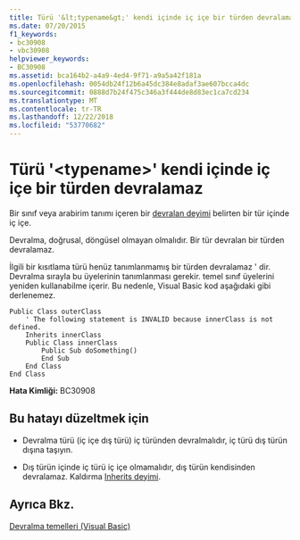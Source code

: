 ```yaml
---
title: Türü '&lt;typename&gt;' kendi içinde iç içe bir türden devralamaz
ms.date: 07/20/2015
f1_keywords:
- bc30908
- vbc30908
helpviewer_keywords:
- BC30908
ms.assetid: bca164b2-a4a9-4ed4-9f71-a9a5a42f181a
ms.openlocfilehash: 0054db24f12b6a45dc384e8adaf3ae607bcca4dc
ms.sourcegitcommit: 0888d7b24f475c346a3f444de8d83ec1ca7cd234
ms.translationtype: MT
ms.contentlocale: tr-TR
ms.lasthandoff: 12/22/2018
ms.locfileid: "53770682"
---
```

# <a name="type-lttypenamegt-cannot-inherit-from-a-type-nested-within-it"></a>Türü '&lt;typename&gt;' kendi içinde iç içe bir türden devralamaz
Bir sınıf veya arabirim tanımı içeren bir [devralan deyimi](../../visual-basic/language-reference/statements/inherits-statement.md) belirten bir tür içinde iç içe.  
  
 Devralma, doğrusal, döngüsel olmayan olmalıdır. Bir tür devralan bir türden devralamaz.  
  
 İlgili bir kısıtlama türü henüz tanımlanmamış bir türden devralamaz ' dir. Devralma sırayla bu üyelerinin tanımlanması gerekir. temel sınıf üyelerini yeniden kullanabilme içerir. Bu nedenle, Visual Basic kod aşağıdaki gibi derlenemez.  
  
```  
Public Class outerClass  
    ' The following statement is INVALID because innerClass is not defined.  
    Inherits innerClass  
    Public Class innerClass  
        Public Sub doSomething()  
        End Sub  
    End Class  
End Class  
```  
  
 **Hata Kimliği:** BC30908  
  
## <a name="to-correct-this-error"></a>Bu hatayı düzeltmek için  
  
-   Devralma türü (iç içe dış türü) iç türünden devralmalıdır, iç türü dış türün dışına taşıyın.  
  
-   Dış türün içinde iç türü iç içe olmamalıdır, dış türün kendisinden devralamaz. Kaldırma [Inherits deyimi](../../visual-basic/language-reference/statements/inherits-statement.md).  
  
## <a name="see-also"></a>Ayrıca Bkz.  
 [Devralma temelleri (Visual Basic)](~/docs/visual-basic/programming-guide/language-features/objects-and-classes/inheritance-basics.md)
